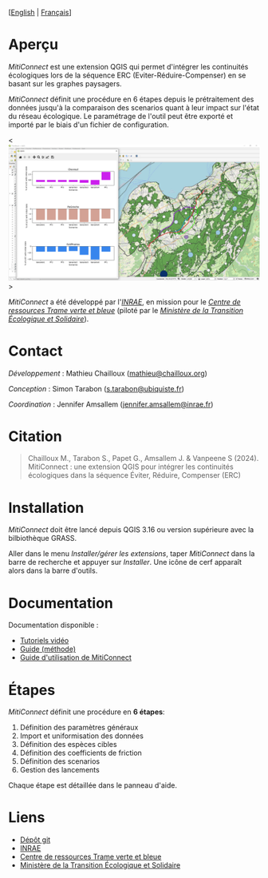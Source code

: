 
[[English](https://github.com/MathieuChailloux/MitiConnect/blob/main/docs/drafts/README.md) | [Français](https://github.com/MathieuChailloux/MitiConnect/blob/main/docs/drafts/README_fr.md)]

# Aperçu

*MitiConnect* est une extension QGIS qui permet d'intégrer les continuités écologiques lors de la séquence ERC (Eviter-Réduire-Compenser) en se basant sur les graphes paysagers.

*MitiConnect* définit une procédure en 6 étapes depuis le prétraitement des données jusqu'à la comparaison des scenarios quant à leur impact sur l'état du réseau écologique.
Le paramétrage de l'outil peut être exporté et importé par le biais d'un fichier de configuration.

<![Compare](/docs/pictures/metricsCmp+Graph.png)>

*MitiConnect* a été développé par l'[*INRAE*](http://www.inrae.fr), 
en mission pour le [*Centre de ressources Trame verte et bleue*](http://www.trameverteetbleue.fr/) 
(piloté par le [*Ministère de la Transition Écologique et Solidaire*](https://www.ecologie.gouv.fr/)).

# Contact

*Développement* : Mathieu Chailloux (mathieu@chailloux.org)

*Conception* : Simon Tarabon (s.tarabon@ubiquiste.fr)

*Coordination* : Jennifer Amsallem (jennifer.amsallem@inrae.fr)
    
# Citation

> Chailloux M., Tarabon S., Papet G., Amsallem J. & Vanpeene S (2024). MitiConnect : une extension QGIS pour intégrer les continuités écologiques dans la séquence Éviter, Réduire, Compenser (ERC)

# Installation

*MitiConnect* doit être lancé depuis QGIS 3.16 ou version supérieure avec la bilbiothèque GRASS.

Aller dans le menu *Installer/gérer les extensions*, taper *MitiConnect* dans la barre de recherche et appuyer sur *Installer*. Une icône de cerf apparaît alors dans la barre d'outils.

# Documentation

Documentation disponible :
 - [Tutoriels vidéo](https://www.youtube.com/playlist?list=PLTT27q-Qtk3rTeXq1mjfxtyD_wA6phvTr)
 - [Guide (méthode)](https://github.com/MathieuChailloux/MitiConnect/blob/main/docs/fr/Guide_MitiConnect.pdf)
 - [Guide d'utilisation de MitiConnect](https://github.com/MathieuChailloux/MitiConnect/blob/main/docs/fr/MitiConnect_GuideUtilisateur.pdf)
 
# Étapes

*MitiConnect* définit une procédure en **6 étapes**:
 1. Définition des paramètres généraux
 2. Import et uniformisation des données
 3. Définition des espèces cibles
 4. Définition des coefficients de friction
 5. Définition des scenarios
 6. Gestion des lancements
    
Chaque étape est détaillée dans le panneau d'aide.
    
# Liens
 - [Dépôt git](https://github.com/MathieuChailloux/MitiConnect)
 - [INRAE](http://www.inrae.fr)
 - [Centre de ressources Trame verte et bleue](http://www.trameverteetbleue.fr/)
 - [Ministère de la Transition Écologique et Solidaire](https://www.ecologie.gouv.fr/)

